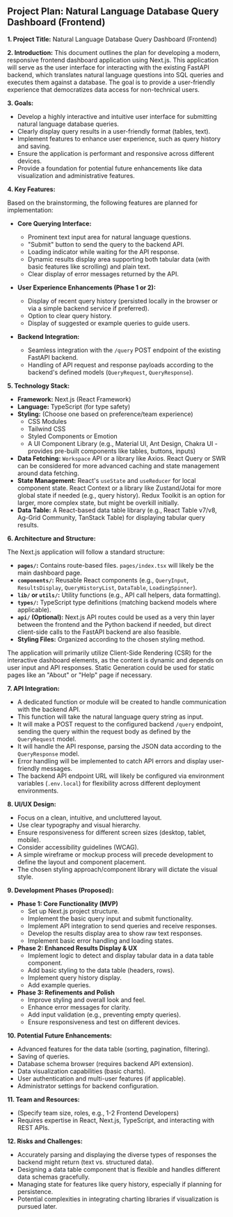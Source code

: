 ## Project Plan: Natural Language Database Query Dashboard (Frontend)

**1. Project Title:** Natural Language Database Query Dashboard (Frontend)

**2. Introduction:**
This document outlines the plan for developing a modern, responsive frontend dashboard application using Next.js. This application will serve as the user interface for interacting with the existing FastAPI backend, which translates natural language questions into SQL queries and executes them against a database. The goal is to provide a user-friendly experience that democratizes data access for non-technical users.

**3. Goals:**
* Develop a highly interactive and intuitive user interface for submitting natural language database queries.
* Clearly display query results in a user-friendly format (tables, text).
* Implement features to enhance user experience, such as query history and saving.
* Ensure the application is performant and responsive across different devices.
* Provide a foundation for potential future enhancements like data visualization and administrative features.

**4. Key Features:**

Based on the brainstorming, the following features are planned for implementation:

* **Core Querying Interface:**
    * Prominent text input area for natural language questions.
    * "Submit" button to send the query to the backend API.
    * Loading indicator while waiting for the API response.
    * Dynamic results display area supporting both tabular data (with basic features like scrolling) and plain text.
    * Clear display of error messages returned by the API.

* **User Experience Enhancements (Phase 1 or 2):**
    * Display of recent query history (persisted locally in the browser or via a simple backend service if preferred).
    * Option to clear query history.
    * Display of suggested or example queries to guide users.

* **Backend Integration:**
    * Seamless integration with the `/query` POST endpoint of the existing FastAPI backend.
    * Handling of API request and response payloads according to the backend's defined models (`QueryRequest`, `QueryResponse`).

**5. Technology Stack:**

* **Framework:** Next.js (React Framework)
* **Language:** TypeScript (for type safety)
* **Styling:** (Choose one based on preference/team experience)
    * CSS Modules
    * Tailwind CSS
    * Styled Components or Emotion
    * A UI Component Library (e.g., Material UI, Ant Design, Chakra UI - provides pre-built components like tables, buttons, inputs)
* **Data Fetching:** `Workspace` API or a library like Axios. React Query or SWR can be considered for more advanced caching and state management around data fetching.
* **State Management:** React's `useState` and `useReducer` for local component state. React Context or a library like Zustand/Jotai for more global state if needed (e.g., query history). Redux Toolkit is an option for larger, more complex state, but might be overkill initially.
* **Data Table:** A React-based data table library (e.g., React Table v7/v8, Ag-Grid Community, TanStack Table) for displaying tabular query results.

**6. Architecture and Structure:**

The Next.js application will follow a standard structure:

* **`pages/`:** Contains route-based files. `pages/index.tsx` will likely be the main dashboard page.
* **`components/`:** Reusable React components (e.g., `QueryInput`, `ResultsDisplay`, `QueryHistoryList`, `DataTable`, `LoadingSpinner`).
* **`lib/` or `utils/`:** Utility functions (e.g., API call helpers, data formatting).
* **`types/`:** TypeScript type definitions (matching backend models where applicable).
* **`api/` (Optional):** Next.js API routes could be used as a very thin layer between the frontend and the Python backend if needed, but direct client-side calls to the FastAPI backend are also feasible.
* **Styling Files:** Organized according to the chosen styling method.

The application will primarily utilize Client-Side Rendering (CSR) for the interactive dashboard elements, as the content is dynamic and depends on user input and API responses. Static Generation could be used for static pages like an "About" or "Help" page if necessary.

**7. API Integration:**

* A dedicated function or module will be created to handle communication with the backend API.
* This function will take the natural language query string as input.
* It will make a POST request to the configured backend `/query` endpoint, sending the query within the request body as defined by the `QueryRequest` model.
* It will handle the API response, parsing the JSON data according to the `QueryResponse` model.
* Error handling will be implemented to catch API errors and display user-friendly messages.
* The backend API endpoint URL will likely be configured via environment variables (`.env.local`) for flexibility across different deployment environments.

**8. UI/UX Design:**

* Focus on a clean, intuitive, and uncluttered layout.
* Use clear typography and visual hierarchy.
* Ensure responsiveness for different screen sizes (desktop, tablet, mobile).
* Consider accessibility guidelines (WCAG).
* A simple wireframe or mockup process will precede development to define the layout and component placement.
* The chosen styling approach/component library will dictate the visual style.

**9. Development Phases (Proposed):**

* **Phase 1: Core Functionality (MVP)**
    * Set up Next.js project structure.
    * Implement the basic query input and submit functionality.
    * Implement API integration to send queries and receive responses.
    * Develop the results display area to show raw text responses.
    * Implement basic error handling and loading states.
* **Phase 2: Enhanced Results Display & UX**
    * Implement logic to detect and display tabular data in a data table component.
    * Add basic styling to the data table (headers, rows).
    * Implement query history display.
    * Add example queries.
* **Phase 3: Refinements and Polish**
    * Improve styling and overall look and feel.
    * Enhance error messages for clarity.
    * Add input validation (e.g., preventing empty queries).
    * Ensure responsiveness and test on different devices.

**10. Potential Future Enhancements:**

* Advanced features for the data table (sorting, pagination, filtering).
* Saving of queries.
* Database schema browser (requires backend API extension).
* Data visualization capabilities (basic charts).
* User authentication and multi-user features (if applicable).
* Administrator settings for backend configuration.

**11. Team and Resources:**

* (Specify team size, roles, e.g., 1-2 Frontend Developers)
* Requires expertise in React, Next.js, TypeScript, and interacting with REST APIs.

**12. Risks and Challenges:**

* Accurately parsing and displaying the diverse types of responses the backend might return (text vs. structured data).
* Designing a data table component that is flexible and handles different data schemas gracefully.
* Managing state for features like query history, especially if planning for persistence.
* Potential complexities in integrating charting libraries if visualization is pursued later.
